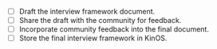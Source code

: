 - [ ] Draft the interview framework document.
- [ ] Share the draft with the community for feedback.
- [ ] Incorporate community feedback into the final document.
- [ ] Store the final interview framework in KinOS.